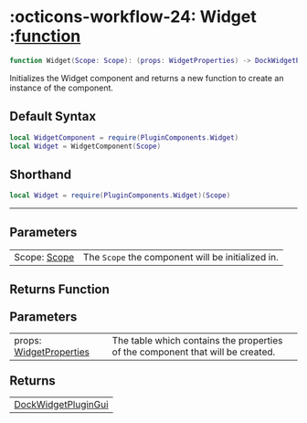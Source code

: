 <h1 class="api-header" markdown>
    <span class="api-icon" markdown>:octicons-workflow-24:</span>
    <span class="api-title">Widget</span>
    <span class="api-type">:</span><a href="https://create.roblox.com/docs/luau/functions" class="api-type">function</a>
</h1>

```lua
function Widget(Scope: Scope): (props: WidgetProperties) -> DockWidgetPluginGui
```
Initializes the Widget component and returns a new function to create an instance of the component.

## Default Syntax

```lua
local WidgetComponent = require(PluginComponents.Widget)
local Widget = WidgetComponent(Scope)
```

## Shorthand

```lua
local Widget = require(PluginComponents.Widget)(Scope)
```

-----

## Parameters
<span markdown>
    <div class="md-typeset__table">
        <table>
            <tbody>
                <tr>
                    <td class="api-param-highlight">Scope: <a href="">Scope</a></td>
                    <td>The <code>Scope</code> the component will be initialized in.</td>
                </tr>
            </tbody>
        </table>
    </div>
</span>

## Returns Function
<span markdown>
    <div class="md-typeset__table" id="api-returns-function-table">
        <h2 style="margin: 1.1em 0 .64em">Parameters</h2>
        <table>
            <tbody>
                <tr>
                    <td class="api-param-highlight">props: <a href="../../types/Widget.md">WidgetProperties</a></td>
                    <td>The table which contains the properties of the component that will be created.</td>
                </tr>
            </tbody>
        </table>
        <h2 style="margin: 1.1em 0 .64em">Returns</h2>
        <table>
            <tbody>
                <tr>
                    <td class="api-return-box"><a href="https://create.roblox.com/docs/reference/engine/classes/DockWidgetPluginGui">DockWidgetPluginGui</a></td>
                </tr>
            </tbody>
        </table>
    </div>
</div>